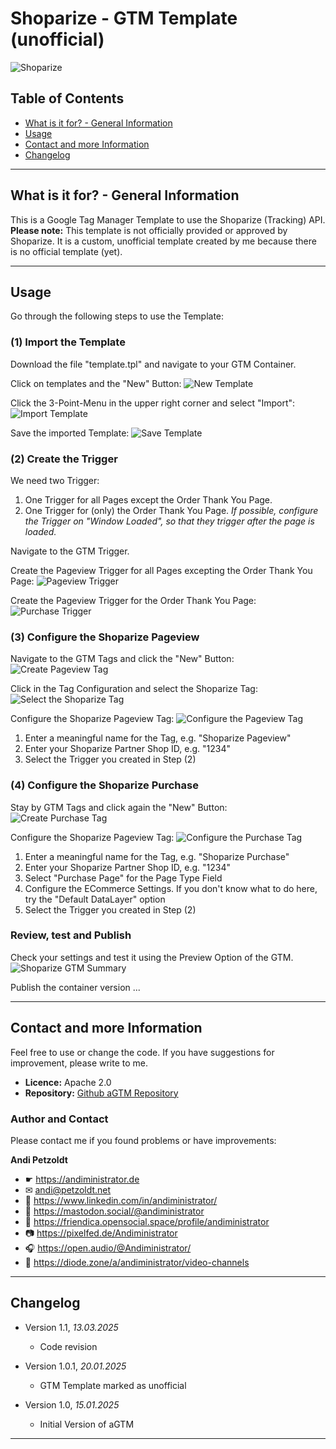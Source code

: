 # Shoparize - GTM Template (unofficial)

![Shoparize](assets/shoparize.png)

## Table of Contents

- [What is it for? - General Information](#what-is-it-for----general-information)
- [Usage](#usage)
- [Contact and more Information](#contact-and-more-information)
- [Changelog](#changelog)

---

## What is it for? - General Information

This is a Google Tag Manager Template to use the Shoparize (Tracking) API.
**Please note:** This template is not officially provided or approved by Shoparize. It is a custom, unofficial template created by me because there is no official template (yet).

---

## Usage

Go through the following steps to use the Template:

### (1) Import the Template

Download the file "template.tpl" and navigate to your GTM Container.

Click on templates and the "New" Button:
![New Template](assets/shoparize-import-1.png)

Click the 3-Point-Menu in the upper right corner and select "Import":
![Import Template](assets/shoparize-import-2.png)

Save the imported Template:
![Save Template](assets/shoparize-import-3.png)

### (2) Create the Trigger

We need two Trigger:
1. One Trigger for all Pages except the Order Thank You Page.
2. One Trigger for (only) the Order Thank You Page.
*If possible, configure the Trigger on "Window Loaded", so that they trigger after the page is loaded.*

Navigate to the GTM Trigger.

Create the Pageview Trigger for all Pages excepting the Order Thank You Page:
![Pageview Trigger](assets/shoparize-trigger-pageview.png)

Create the Pageview Trigger for the Order Thank You Page:
![Purchase Trigger](assets/shoparize-trigger-purchase.png)

### (3) Configure the Shoparize Pageview

Navigate to the GTM Tags and click the "New" Button:
![Create Pageview Tag](assets/shoparize-pageview-tag-1.png)

Click in the Tag Configuration and select the Shoparize Tag:
![Select the Shoparize Tag](assets/shoparize-pageview-tag-2.png)

Configure the Shoparize Pageview Tag:
![Configure the Pageview Tag](assets/shoparize-pageview-tag-3.png)

1. Enter a meaningful name for the Tag, e.g. "Shoparize Pageview"
2. Enter your Shoparize Partner Shop ID, e.g. "1234"
3. Select the Trigger you created in Step (2)

### (4) Configure the Shoparize Purchase

Stay by GTM Tags and click again the "New" Button:
![Create Purchase Tag](assets/shoparize-purchase-tag-1.png)

Configure the Shoparize Pageview Tag:
![Configure the Purchase Tag](assets/shoparize-purchase-tag-2.png)

1. Enter a meaningful name for the Tag, e.g. "Shoparize Purchase"
2. Enter your Shoparize Partner Shop ID, e.g. "1234"
3. Select "Purchase Page" for the Page Type Field
4. Configure the ECommerce Settings. If you don't know what to do here, try the "Default DataLayer" option
5. Select the Trigger you created in Step (2)

### Review, test and Publish

Check your settings and test it using the Preview Option of the GTM.
![Shoparize GTM Summary](assets/shoparize-gtm-summary.png)

Publish the container version ...

---

## Contact and more Information

Feel free to use or change the code. If you have suggestions for improvement, please write to me.

- **Licence:** Apache 2.0
- **Repository:** [Github aGTM Repository](https://github.com/Andiministrator/Shoparize)

### Author and Contact

Please contact me if you found problems or have improvements:

**Andi Petzoldt**

- ☛ https://andiministrator.de
- ✉ andi@petzoldt.net
- 🧳 https://www.linkedin.com/in/andiministrator/
- 🐘 https://mastodon.social/@andiministrator
- 👥 https://friendica.opensocial.space/profile/andiministrator
- 📷 https://pixelfed.de/Andiministrator
- 🎧 https://open.audio/@Andiministrator/
- 🎥 https://diode.zone/a/andiministrator/video-channels

---

## Changelog

- Version 1.1, *13.03.2025*
  - Code revision

- Version 1.0.1, *20.01.2025*
  - GTM Template marked as unofficial

- Version 1.0, *15.01.2025*
  - Initial Version of aGTM

---
